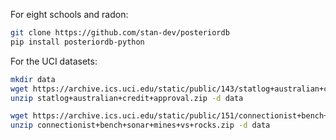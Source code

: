 For eight schools and radon:

```bash
git clone https://github.com/stan-dev/posteriordb
pip install posteriordb-python
```

For the UCI datasets:
    
```bash
mkdir data
wget https://archive.ics.uci.edu/static/public/143/statlog+australian+credit+approval.zip
unzip statlog+australian+credit+approval.zip -d data

wget https://archive.ics.uci.edu/static/public/151/connectionist+bench+sonar+mines+vs+rocks.zip
unzip connectionist+bench+sonar+mines+vs+rocks.zip -d data
```